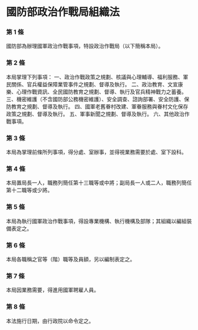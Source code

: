 # 國防部政治作戰局組織法

### 第 1 條

國防部為辦理國軍政治作戰事項，特設政治作戰局（以下簡稱本局）。

### 第 2 條

本局掌理下列事項：
一、政治作戰政策之規劃、核議與心理輔導、福利服務、軍民關係、官兵權益保障業管事件之規劃、督導及執行。
二、政治教育、文宣康樂、心理作戰資訊、全民國防教育之規劃、督導、執行及官兵精神戰力之蓄養。
三、機密維護（不含國防部公務機密維護）、安全調查、諮詢部署、安全防護、保防教育之規劃、督導及執行。
四、國軍老舊眷村改建、軍眷服務與眷村文化保存政策之規劃、督導及執行。
五、軍事新聞之規劃、督導及執行。
六、其他政治作戰事項。

### 第 3 條

本局為掌理前條所列事項，得分處、室辦事，並得視業務需要於處、室下設科。

### 第 4 條

本局置局長一人，職務列簡任第十三職等或中將；副局長一人或二人，職務列簡任第十二職等或少將。

### 第 5 條

本局為執行國軍政治作戰事項，得設專業機構、執行機構及部隊；其組織以編組裝備表定之。

### 第 6 條

本局各職稱之官等（階）職等及員額，另以編制表定之。

### 第 7 條

本局因業務需要，得進用國軍聘雇人員。

### 第 8 條

本法施行日期，由行政院以命令定之。
